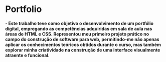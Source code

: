 # Portfolio

####   - Este trabalho teve como objetivo o desenvolvimento de um portfólio digital, empregando as competências adquiridas em sala de aula nas áreas de HTML e CSS. Representou meu primeiro projeto prático no campo do construção de software para web, permitindo-me não apenas aplicar os conhecimentos teóricos obtidos durante o curso, mas também explorar minha criatividade na construção de uma interface visualmente atraente e funcional.
